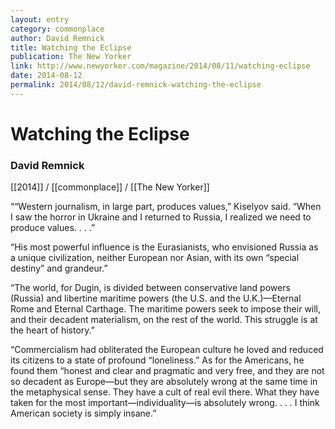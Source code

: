 ```yaml
---
layout: entry
category: commonplace
author: David Remnick
title: Watching the Eclipse
publication: The New Yorker
link: http://www.newyorker.com/magazine/2014/08/11/watching-eclipse
date: 2014-08-12
permalink: 2014/08/12/david-remnick-watching-the-eclipse
---
```


# Watching the Eclipse

### David Remnick

[[2014]] / [[commonplace]] / [[The New Yorker]]

““Western journalism, in large part, produces values,” Kiselyov said. “When I saw the horror in Ukraine and I returned to Russia, I realized we need to produce values. . . .”

“His most powerful influence is the Eurasianists, who envisioned Russia as a unique civilization, neither European nor Asian, with its own “special destiny” and grandeur.”

“The world, for Dugin, is divided between conservative land powers (Russia) and libertine maritime powers (the U.S. and the U.K.)—Eternal Rome and Eternal Carthage. The maritime powers seek to impose their will, and their decadent materialism, on the rest of the world. This struggle is at the heart of history.”

“Commercialism had obliterated the European culture he loved and reduced its citizens to a state of profound “loneliness.” As for the Americans, he found them “honest and clear and pragmatic and very free, and they are not so decadent as Europe—but they are absolutely wrong at the same time in the metaphysical sense. They have a cult of real evil there. What they have taken for the most important—individuality—is absolutely wrong. . . . I think American society is simply insane.”